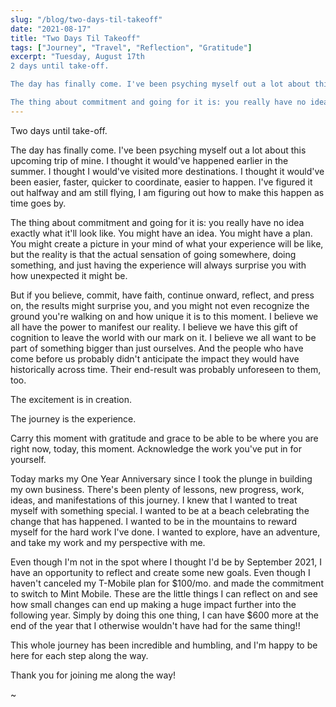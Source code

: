 ```yaml
---
slug: "/blog/two-days-til-takeoff"
date: "2021-08-17"
title: "Two Days Til Takeoff"
tags: ["Journey", "Travel", "Reflection", "Gratitude"]
excerpt: "Tuesday, August 17th
2 days until take-off. 

The day has finally come. I've been psyching myself out a lot about this upcoming trip of mine. I thought it would've happened earlier in the summer. I thought I would've visited more destinations. I thought it would've been easier, faster, quicker to coordinate, easier to happen. I've figured it out halfway and am still flying, I am figuring out how to make this happen as time goes by. 

The thing about commitment and going for it is: you really have no idea exactly what it'll look like. "
---
```


Two days until take-off. 

The day has finally come. I've been psyching myself out a lot about this upcoming trip of mine. I thought it would've happened earlier in the summer. I thought I would've visited more destinations. I thought it would've been easier, faster, quicker to coordinate, easier to happen. I've figured it out halfway and am still flying, I am figuring out how to make this happen as time goes by. 

The thing about commitment and going for it is: you really have no idea exactly what it'll look like. You might have an idea. You might have a plan. You might create a picture in your mind of what your experience will be like, but the reality is that the actual sensation of going somewhere, doing something, and just having the experience will always surprise you with how unexpected it might be. 

But if you believe, commit, have faith, continue onward, reflect, and press on, the results might surprise you, and you might not even recognize the ground you're walking on and how unique it is to this moment. I believe we all have the power to manifest our reality. I believe we have this gift of cognition to leave the world with our mark on it. I believe we all want to be part of something bigger than just ourselves. And the people who have come before us probably didn't anticipate the impact they would have historically across time. Their end-result was probably unforeseen to them, too. 

The excitement is in creation. 

The journey is the experience. 

Carry this moment with gratitude and grace to be able to be where you are right now, today, this moment. Acknowledge the work you've put in for yourself. 

Today marks my One Year Anniversary since I took the plunge in building my own business. There's been plenty of lessons, new progress, work, ideas, and manifestations of this journey. I knew that I wanted to treat myself with something special. I wanted to be at a beach celebrating the change that has happened. I wanted to be in the mountains to reward myself for the hard work I've done. I wanted to explore, have an adventure, and take my work and my perspective with me. 

Even though I'm not in the spot where I thought I'd be by September 2021, I have an opportunity to reflect and create some new goals. Even though I haven't canceled my T-Mobile plan for $100/mo. and made the commitment to switch to Mint Mobile. These are the little things I can reflect on and see how small changes can end up making a huge impact further into the following year. Simply by doing this one thing, I can have $600 more at the end of the year that I otherwise wouldn't have had for the same thing!! 

This whole journey has been incredible and humbling, and I'm happy to be here for each step along the way. 

Thank you for joining me along the way!

~